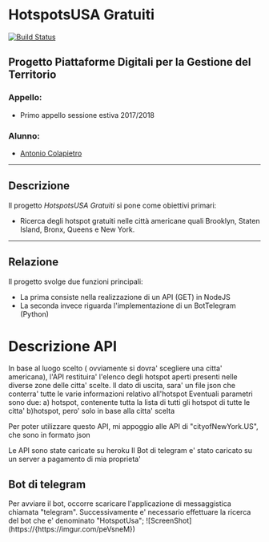 # HotspotsUSA Gratuiti #
[![Build Status](https://travis-ci.org/acolapietro2/progetto-pdt.svg?branch=master)](https://travis-ci.org/acolapietro2/progetto-pdt)

## Progetto Piattaforme Digitali per la Gestione del Territorio ##

### Appello: ###
* Primo appello sessione estiva 2017/2018

### Alunno: ###
* [Antonio Colapietro](https://github.com/acolapietro2)

-----------------------------------------------------

## Descrizione ##

Il progetto _HotspotsUSA Gratuiti_ si pone come obiettivi primari:
* Ricerca degli hotspot gratuiti nelle città americane quali Brooklyn, Staten Island, Bronx, Queens e New York.

-----------------------------------------------------

## Relazione ##

Il progetto svolge due funzioni principali:
* La prima consiste nella realizzazione di un API (GET) in NodeJS
* La seconda invece riguarda l'implementazione di un BotTelegram (Python)

<h1>Descrizione API </h1>
In base al luogo scelto ( ovviamente si dovra' scegliere una citta' americana), l'API restituira' l'elenco degli hotspot aperti presenti nelle diverse zone delle citta' scelte.
Il dato di uscita, sara' un file json che conterra' tutte le varie informazioni relativo all'hotspot
Eventuali parametri sono due:
a) hotspot, contenente tutta la lista di tutti gli hotspot di tutte le citta'
b)hotspot, pero' solo in base alla citta' scelta

Per poter utilizzare questo API, mi appoggio alle API di "cityofNewYork.US", che sono in formato json

Le API sono state caricate su heroku
Il Bot di telegram e' stato caricato su un server a pagamento di mia proprieta'

<h2>Bot di telegram </h2>
Per avviare il bot, occorre scaricare l'applicazione di messaggistica chiamata "telegram". Successivamente e' necessario effettuare la ricerca del bot che e' denominato "HotspotUsa";
![ScreenShot](https://{https://imgur.com/peVsneM})
